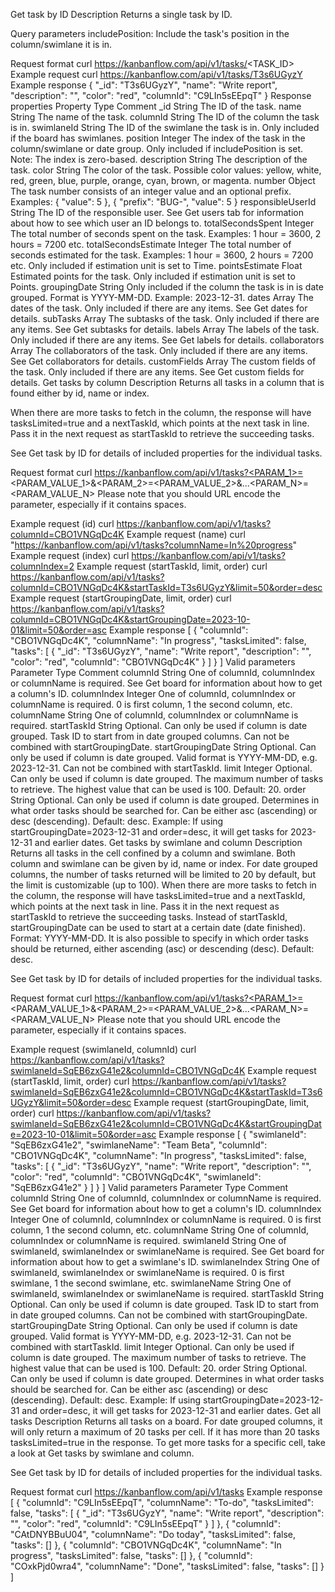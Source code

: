 Get task by ID
Description
Returns a single task by ID.

Query parameters
includePosition: Include the task's position in the column/swimlane it is in.

Request format
curl https://kanbanflow.com/api/v1/tasks/<TASK_ID>
Example request
curl https://kanbanflow.com/api/v1/tasks/T3s6UGyzY
Example response
{
    "_id": "T3s6UGyzY",
    "name": "Write report",
    "description": "",
    "color": "red",
    "columnId": "C9LIn5sEEpqT"
}
Response properties
Property	Type	Comment
_id	String	The ID of the task.
name	String	The name of the task.
columnId	String	The ID of the column the task is in.
swimlaneId	String	The ID of the swimlane the task is in. Only included if the board has swimlanes.
position	Integer	The index of the task in the column/swimlane or date group. Only included if includePosition is set. Note: The index is zero-based.
description	String	The description of the task.
color	String	The color of the task. Possible color values: yellow, white, red, green, blue, purple, orange, cyan, brown, or magenta.
number	Object	The task number consists of an integer value and an optional prefix. Examples: { "value": 5 }, { "prefix": "BUG-", "value": 5 }
responsibleUserId	String	The ID of the responsible user. See Get users tab for information about how to see which user an ID belongs to.
totalSecondsSpent	Integer	The total number of seconds spent on the task. Examples: 1 hour = 3600, 2 hours = 7200 etc.
totalSecondsEstimate	Integer	The total number of seconds estimated for the task. Examples: 1 hour = 3600, 2 hours = 7200 etc. Only included if estimation unit is set to Time.
pointsEstimate	Float	Estimated points for the task. Only included if estimation unit is set to Points.
groupingDate	String	Only included if the column the task is in is date grouped. Format is YYYY-MM-DD. Example: 2023-12-31.
dates	Array	The dates of the task. Only included if there are any items. See Get dates for details.
subTasks	Array	The subtasks of the task. Only included if there are any items. See Get subtasks for details.
labels	Array	The labels of the task. Only included if there are any items. See Get labels for details.
collaborators	Array	The collaborators of the task. Only included if there are any items. See Get collaborators for details.
customFields	Array	The custom fields of the task. Only included if there are any items. See Get custom fields for details.
Get tasks by column
Description
Returns all tasks in a column that is found either by id, name or index.

When there are more tasks to fetch in the column, the response will have tasksLimited=true and a nextTaskId, which points at the next task in line. Pass it in the next request as startTaskId to retrieve the succeeding tasks.

See Get task by ID for details of included properties for the individual tasks.

Request format
curl https://kanbanflow.com/api/v1/tasks?<PARAM_1>=<PARAM_VALUE_1>&<PARAM_2>=<PARAM_VALUE_2>&...<PARAM_N>=<PARAM_VALUE_N>
Please note that you should URL encode the parameter, especially if it contains spaces.

Example request (id)
curl https://kanbanflow.com/api/v1/tasks?columnId=CBO1VNGqDc4K
Example request (name)
curl "https://kanbanflow.com/api/v1/tasks?columnName=In%20progress"
Example request (index)
curl https://kanbanflow.com/api/v1/tasks?columnIndex=2
Example request (startTaskId, limit, order)
curl https://kanbanflow.com/api/v1/tasks?columnId=CBO1VNGqDc4K&startTaskId=T3s6UGyzY&limit=50&order=desc
Example request (startGroupingDate, limit, order)
curl https://kanbanflow.com/api/v1/tasks?columnId=CBO1VNGqDc4K&startGroupingDate=2023-10-01&limit=50&order=asc
Example response
[
    {
        "columnId": "CBO1VNGqDc4K",
        "columnName": "In progress",
        "tasksLimited": false,
        "tasks": [
            {
                "_id": "T3s6UGyzY",
                "name": "Write report",
                "description": "",
                "color": "red",
                "columnId": "CBO1VNGqDc4K"
            }
        ]
    }
]
Valid parameters
Parameter	Type	Comment
columnId	String	One of columnId, columnIndex or columnName is required. See Get board for information about how to get a column's ID.
columnIndex	Integer	One of columnId, columnIndex or columnName is required. 0 is first column, 1 the second column, etc.
columnName	String	One of columnId, columnIndex or columnName is required.
startTaskId	String	Optional. Can only be used if column is date grouped. Task ID to start from in date grouped columns. Can not be combined with startGroupingDate.
startGroupingDate	String	Optional. Can only be used if column is date grouped. Valid format is YYYY-MM-DD, e.g. 2023-12-31. Can not be combined with startTaskId.
limit	Integer	Optional. Can only be used if column is date grouped. The maximum number of tasks to retrieve. The highest value that can be used is 100. Default: 20.
order	String	Optional. Can only be used if column is date grouped. Determines in what order tasks should be searched for. Can be either asc (ascending) or desc (descending). Default: desc. Example: If using startGroupingDate=2023-12-31 and order=desc, it will get tasks for 2023-12-31 and earlier dates.
Get tasks by swimlane and column
Description
Returns all tasks in the cell confined by a column and swimlane. Both column and swimlane can be given by id, name or index. For date grouped columns, the number of tasks returned will be limited to 20 by default, but the limit is customizable (up to 100). When there are more tasks to fetch in the column, the response will have tasksLimited=true and a nextTaskId, which points at the next task in line. Pass it in the next request as startTaskId to retrieve the succeeding tasks. Instead of startTaskId, startGroupingDate can be used to start at a certain date (date finished). Format: YYYY-MM-DD. It is also possible to specify in which order tasks should be returned, either ascending (asc) or descending (desc). Default: desc.

See Get task by ID for details of included properties for the individual tasks.

Request format
curl https://kanbanflow.com/api/v1/tasks?<PARAM_1>=<PARAM_VALUE_1>&<PARAM_2>=<PARAM_VALUE_2>&...<PARAM_N>=<PARAM_VALUE_N>
Please note that you should URL encode the parameter, especially if it contains spaces.

Example request (swimlaneId, columnId)
curl https://kanbanflow.com/api/v1/tasks?swimlaneId=SqEB6zxG41e2&columnId=CBO1VNGqDc4K
Example request (startTaskId, limit, order)
curl https://kanbanflow.com/api/v1/tasks?swimlaneId=SqEB6zxG41e2&columnId=CBO1VNGqDc4K&startTaskId=T3s6UGyzY&limit=50&order=desc
Example request (startGroupingDate, limit, order)
curl https://kanbanflow.com/api/v1/tasks?swimlaneId=SqEB6zxG41e2&columnId=CBO1VNGqDc4K&startGroupingDate=2023-10-01&limit=50&order=asc
Example response
[
    {
        "swimlaneId": "SqEB6zxG41e2",
        "swimlaneName": "Team Beta",
        "columnId": "CBO1VNGqDc4K",
        "columnName": "In progress",
        "tasksLimited": false,
        "tasks": [
            {
                "_id": "T3s6UGyzY",
                "name": "Write report",
                "description": "",
                "color": "red",
                "columnId": "CBO1VNGqDc4K",
                "swimlaneId": "SqEB6zxG41e2"
            }
        ]
    }
]
Valid parameters
Parameter	Type	Comment
columnId	String	One of columnId, columnIndex or columnName is required. See Get board for information about how to get a column's ID.
columnIndex	Integer	One of columnId, columnIndex or columnName is required. 0 is first column, 1 the second column, etc.
columnName	String	One of columnId, columnIndex or columnName is required.
swimlaneId	String	One of swimlaneId, swimlaneIndex or swimlaneName is required. See Get board for information about how to get a swimlane's ID.
swimlaneIndex	String	One of swimlaneId, swimlaneIndex or swimlaneName is required. 0 is first swimlane, 1 the second swimlane, etc.
swimlaneName	String	One of swimlaneId, swimlaneIndex or swimlaneName is required.
startTaskId	String	Optional. Can only be used if column is date grouped. Task ID to start from in date grouped columns. Can not be combined with startGroupingDate.
startGroupingDate	String	Optional. Can only be used if column is date grouped. Valid format is YYYY-MM-DD, e.g. 2023-12-31. Can not be combined with startTaskId.
limit	Integer	Optional. Can only be used if column is date grouped. The maximum number of tasks to retrieve. The highest value that can be used is 100. Default: 20.
order	String	Optional. Can only be used if column is date grouped. Determines in what order tasks should be searched for. Can be either asc (ascending) or desc (descending). Default: desc. Example: If using startGroupingDate=2023-12-31 and order=desc, it will get tasks for 2023-12-31 and earlier dates.
Get all tasks
Description
Returns all tasks on a board. For date grouped columns, it will only return a maximum of 20 tasks per cell. If it has more than 20 tasks tasksLimited=true in the response. To get more tasks for a specific cell, take a look at Get tasks by swimlane and column.

See Get task by ID for details of included properties for the individual tasks.

Request format
curl https://kanbanflow.com/api/v1/tasks
Example response
[
    {
        "columnId": "C9LIn5sEEpqT",
        "columnName": "To-do",
        "tasksLimited": false,
        "tasks": [
            {
                "_id": "T3s6UGyzY",
                "name": "Write report",
                "description": "",
                "color": "red",
                "columnId": "C9LIn5sEEpqT"
            }
        ]
    },
    {
        "columnId": "CAtDNYBBuU04",
        "columnName": "Do today",
        "tasksLimited": false,
        "tasks": []
    },
    {
        "columnId": "CBO1VNGqDc4K",
        "columnName": "In progress",
        "tasksLimited": false,
        "tasks": []
    },
    {
        "columnId": "COxkPjd0wra4",
        "columnName": "Done",
        "tasksLimited": false,
        "tasks": []
    }
]